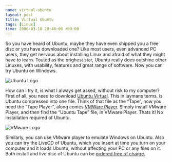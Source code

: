 ```yaml
--- 
name: virtual-ubuntu 
layout: post 
title: Virtual Ubuntu 
tags: [Linux]
time: 2006-03-10 20:40:00 +00:00 
---
```


So you have heard of Ubuntu, maybe they have even shipped you a free disc or
you have downloaded one? Like most users, even advanced PC users, they get
nervous about installing Linux and afraid of what they might have to learn.
Touted as the brighest star, Ubuntu really does outshine other Linuxes, with
usability, features and great range of software. Now you can try Ubuntu on
Windows.

![Ubuntu Logo](http://www.vmware.com/img/ubuntu.gif)

How can I try it, is what I always get asked, without risk to my computer?
First of all, you need to download [Ubuntu Virtual][UV]. This in laymans
terms, is Ubuntu compressed into one file. Think of that file as the “Tape”,
now you need the “Tape Player”, along comes [VMWare Player][VMP]. Simply
install VMware Player, and then find the “Ubuntu Tape” file, in VMware Player.
Thats it! No installation required of Ubuntu.

![VMware Logo](http://www.vmware.com/img/logo_top.gif)

Similarly, you can use VMware player to emulate Windows on Ubuntu. Also you
can try the LiveCD of Ubuntu, which you insert at time you turn on your
computer and it loads Ubuntu, without affecting your PC or any files on it.
Both install and live disc of Ubuntu can be [ordered free of charge.][Shipit]

[UV]: http://cdimage.ubuntu.com/vmware/Ubuntu-5.10.zip 
[VMP]: http://download3.vmware.com/software/vmplayer/VMware-player-1.0.1-19317.exe
[Shipit]: http://shipit.ubuntu.com/

